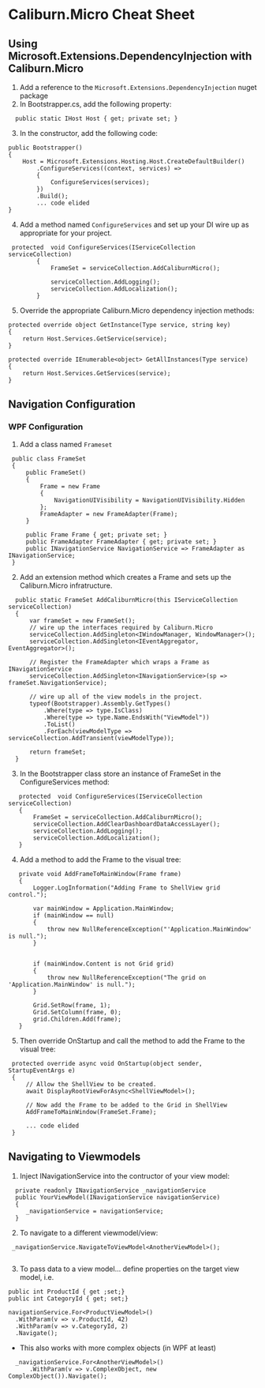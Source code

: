 # Caliburn.Micro Cheat Sheet

## Using Microsoft.Extensions.DependencyInjection with Caliburn.Micro

1. Add a reference to the `Microsoft.Extensions.DependencyInjection` nuget package
2. In Bootstrapper.cs, add the following property:

```
  public static IHost Host { get; private set; }
```
3. In the constructor, add the following code:

```
public Bootstrapper()
{
    Host = Microsoft.Extensions.Hosting.Host.CreateDefaultBuilder()
        .ConfigureServices((context, services) =>
        {
            ConfigureServices(services);
        })
        .Build();
        ... code elided
}
```

4. Add a method named `ConfigureServices` and set up your DI wire up as appropriate for your project.
```
 protected  void ConfigureServices(IServiceCollection serviceCollection)
        {
            FrameSet = serviceCollection.AddCaliburnMicro();
           
            serviceCollection.AddLogging();
            serviceCollection.AddLocalization();
        }
```

5. Override the appropriate Caliburn.Micro dependency injection methods:

```
protected override object GetInstance(Type service, string key)
{
    return Host.Services.GetService(service);
}

protected override IEnumerable<object> GetAllInstances(Type service)
{
    return Host.Services.GetServices(service);
}
```

## Navigation Configuration 

 ### WPF Configuration

 1. Add a class named `Frameset`
 ```
  public class FrameSet
  {
      public FrameSet()
      {
          Frame = new Frame
          {
              NavigationUIVisibility = NavigationUIVisibility.Hidden
          };
          FrameAdapter = new FrameAdapter(Frame);
      }

      public Frame Frame { get; private set; }
      public FrameAdapter FrameAdapter { get; private set; }
      public INavigationService NavigationService => FrameAdapter as INavigationService;
  }
```
 2. Add an extension method which creates a Frame and sets up the Caliburn.Micro infratructure.
```
  public static FrameSet AddCaliburnMicro(this IServiceCollection serviceCollection)
  {
      var frameSet = new FrameSet();
      // wire up the interfaces required by Caliburn.Micro
      serviceCollection.AddSingleton<IWindowManager, WindowManager>();
      serviceCollection.AddSingleton<IEventAggregator, EventAggregator>();

      // Register the FrameAdapter which wraps a Frame as INavigationService
      serviceCollection.AddSingleton<INavigationService>(sp => frameSet.NavigationService);

      // wire up all of the view models in the project.
      typeof(Bootstrapper).Assembly.GetTypes()
          .Where(type => type.IsClass)
          .Where(type => type.Name.EndsWith("ViewModel"))
          .ToList()
          .ForEach(viewModelType => serviceCollection.AddTransient(viewModelType));

      return frameSet;
  }
 ```

   3. In the Bootstrapper class store an instance of FrameSet in the ConfigureServices method:
 ```
    protected  void ConfigureServices(IServiceCollection serviceCollection)
    {
        FrameSet = serviceCollection.AddCaliburnMicro();
        serviceCollection.AddClearDashboardDataAccessLayer();
        serviceCollection.AddLogging();
        serviceCollection.AddLocalization();
    }
 ```

   4. Add a method to add the Frame to the visual tree:

 ```
    private void AddFrameToMainWindow(Frame frame)
    {
        Logger.LogInformation("Adding Frame to ShellView grid control.");

        var mainWindow = Application.MainWindow;
        if (mainWindow == null)
        {
            throw new NullReferenceException("'Application.MainWindow' is null.");
        }


        if (mainWindow.Content is not Grid grid)
        {
            throw new NullReferenceException("The grid on 'Application.MainWindow' is null.");
        }

        Grid.SetRow(frame, 1);
        Grid.SetColumn(frame, 0);
        grid.Children.Add(frame);
    }
   ```

   5. Then override OnStartup and call the method to add the Frame to the visual tree:

   ```
    protected override async void OnStartup(object sender, StartupEventArgs e)
    {
        // Allow the ShellView to be created.
        await DisplayRootViewForAsync<ShellViewModel>();

        // Now add the Frame to be added to the Grid in ShellView
        AddFrameToMainWindow(FrameSet.Frame);

        ... code elided
    }
  ```

  ## Navigating to Viewmodels

  1. Inject INavigationService into the contructor of your view model:
  ```
    private readonly INavigationService _navigationService
    public YourViewModel(INavigationService navigationService)
    {
       _navigationService = navigationService;
    }
  ```
  2. To navigate to a different viewmodel/view:
  ```
   _navigationService.NavigateToViewModel<AnotherViewModel>();
             
  ```
  3. To pass data to a view model...  define properties on the target view model, i.e. 

  ```
  public int ProductId { get ;set;}
  public int CategoryId { get; set;}
  ```
  ```
  navigationService.For<ProductViewModel>()
    .WithParam(v => v.ProductId, 42)
    .WithParam(v => v.CategoryId, 2)
    .Navigate();
  ```
  * This also works with more complex objects (in WPF at least)
  ```
    _navigationService.For<AnotherViewModel>()
        .WithParam(v => v.ComplexObject, new ComplexObject()).Navigate();
  ```
